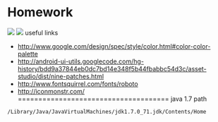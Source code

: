 Homework
======================================
![](https://fbcdn-sphotos-h-a.akamaihd.net/hphotos-ak-xap1/v/t1.0-9/10882220_10153365861563465_2115699272902299456_n.jpg?oh=ba3b6031f6ff941cacfae555680edbcf&oe=55310675&__gda__=1429305376_394ab9909fda6204a5ff598a5d143450)
![](https://fbcdn-sphotos-b-a.akamaihd.net/hphotos-ak-xpa1/v/t1.0-9/10407842_10153365875008465_3517853114936296184_n.jpg?oh=3cc1d797eab48d975acaa14cb59eab4f&oe=553311DE&__gda__=1425738184_2ca386e506d2b583441dd6d6d871d6ea)
useful links 
- http://www.google.com/design/spec/style/color.html#color-color-palette
- http://android-ui-utils.googlecode.com/hg-history/bdd9a37844eb0dc7bd14e348f5b44fbabbc54d3c/asset-studio/dist/nine-patches.html
- http://www.fontsquirrel.com/fonts/roboto
- http://iconmonstr.com/
=====================================
java 1.7 path
```
/Library/Java/JavaVirtualMachines/jdk1.7.0_71.jdk/Contents/Home
```
